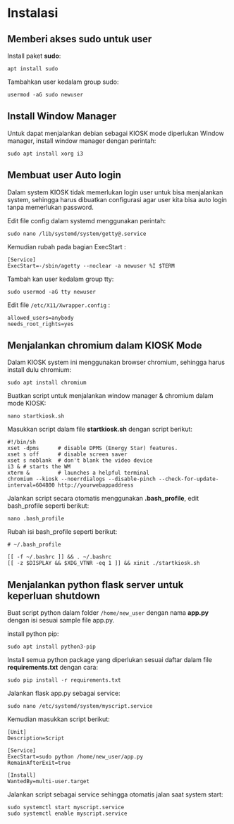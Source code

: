 # Instalasi



## Memberi akses sudo untuk user

Install paket **sudo**:

    apt install sudo

Tambahkan user kedalam group sudo:

    usermod -aG sudo newuser




## Install Window Manager

Untuk dapat menjalankan debian sebagai KIOSK mode diperlukan Window manager, install window manager dengan perintah:

    sudo apt install xorg i3

## Membuat user Auto login

Dalam system KIOSK tidak memerlukan login user untuk bisa menjalankan system, sehingga harus dibuatkan configurasi agar user kita bisa auto login tanpa memerlukan password.

Edit file config dalam systemd menggunakan perintah:

    sudo nano /lib/systemd/system/getty@.service

Kemudian rubah pada bagian ExecStart :

    [Service]
    ExecStart=-/sbin/agetty --noclear -a newuser %I $TERM

Tambah kan user kedalam group tty:

`sudo usermod -aG tty newuser`

Edit file `/etc/X11/Xwrapper.config` :

```
allowed_users=anybody
needs_root_rights=yes
```

## Menjalankan chromium dalam KIOSK Mode

Dalam KIOSK system ini menggunakan browser chromium, sehingga harus install dulu chromium:

    sudo apt install chromium

Buatkan script untuk menjalankan window manager & chromium dalam mode KIOSK:

    nano startkiosk.sh

Masukkan script dalam file **startkiosk.sh** dengan script berikut:

    #!/bin/sh
    xset -dpms      # disable DPMS (Energy Star) features.
    xset s off      # disable screen saver
    xset s noblank  # don't blank the video device
    i3 & # starts the WM
    xterm &         # launches a helpful terminal
    chromium --kiosk --noerrdialogs --disable-pinch --check-for-update-interval=604800 http://yourwebappaddress

Jalankan script secara otomatis menggunakan **.bash_profile**, edit bash_profile seperti berikut:

    nano .bash_profile

Rubah isi bash_profile seperti berikut:

    # ~/.bash_profile

    [[ -f ~/.bashrc ]] && . ~/.bashrc
    [[ -z $DISPLAY && $XDG_VTNR -eq 1 ]] && xinit ./startkiosk.sh

## Menjalankan python flask server untuk keperluan shutdown

Buat script python dalam folder `/home/new_user` dengan nama **app.py** dengan isi sesuai sample file app.py.

install python pip:

`sudo apt install python3-pip`

Install semua python package yang diperlukan sesuai daftar dalam file **requirements.txt** dengan cara:

    sudo pip install -r requirements.txt

Jalankan flask app.py sebagai service:

    sudo nano /etc/systemd/system/myscript.service

Kemudian masukkan script berikut:

    [Unit]
    Description=Script

    [Service]
    ExecStart=sudo python /home/new_user/app.py
    RemainAfterExit=true

    [Install]
    WantedBy=multi-user.target

Jalankan script sebagai service sehingga otomatis jalan saat system start:

    sudo systemctl start myscript.service
    sudo systemctl enable myscript.service
